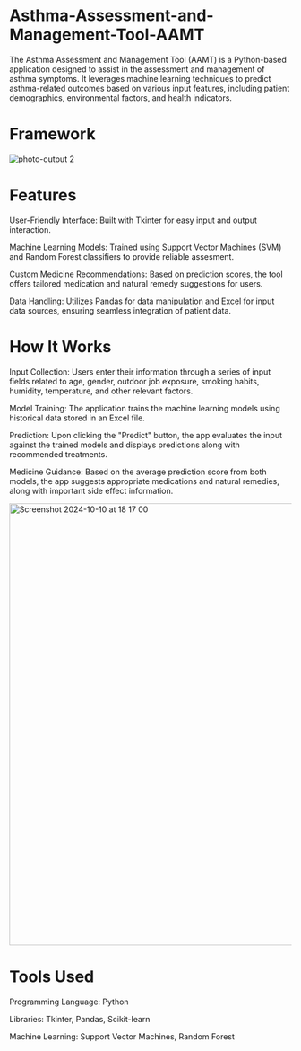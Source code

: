 # Asthma-Assessment-and-Management-Tool-AAMT
The Asthma Assessment and Management Tool (AAMT) is a Python-based application designed to assist in the assessment and management of asthma symptoms. It leverages machine learning techniques to predict asthma-related outcomes based on various input features, including patient demographics, environmental factors, and health indicators.

# Framework

![photo-output 2](https://github.com/user-attachments/assets/b2cc9985-0b44-40df-8ced-912789b9c99d)


# Features

User-Friendly Interface: Built with Tkinter for easy input and output interaction.

Machine Learning Models: Trained using Support Vector Machines (SVM) and Random Forest classifiers to provide reliable assesment.

Custom Medicine Recommendations: Based on prediction scores, the tool offers tailored medication and natural remedy suggestions for users.

Data Handling: Utilizes Pandas for data manipulation and Excel for input data sources, ensuring seamless integration of patient data.

# How It Works

Input Collection: Users enter their information through a series of input fields related to age, gender, outdoor job exposure, smoking habits, humidity, temperature, and other relevant factors.

Model Training: The application trains the machine learning models using historical data stored in an Excel file.

Prediction: Upon clicking the "Predict" button, the app evaluates the input against the trained models and displays predictions along with recommended treatments.

Medicine Guidance: Based on the average prediction score from both models, the app suggests appropriate medications and natural remedies, along with important side effect information.

<img width="787" alt="Screenshot 2024-10-10 at 18 17 00" src="https://github.com/user-attachments/assets/04eef033-cc44-44fa-aed1-47baa313d1ff">


# Tools Used

Programming Language: Python

Libraries: Tkinter, Pandas, Scikit-learn

Machine Learning: Support Vector Machines, Random Forest
